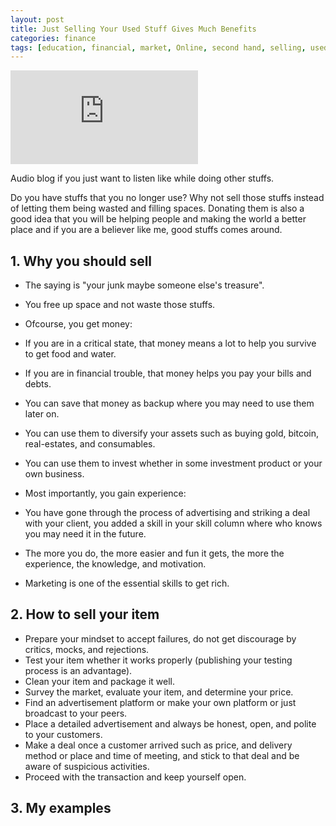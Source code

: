```yaml
---
layout: post
title: Just Selling Your Used Stuff Gives Much Benefits
categories: finance
tags: [education, financial, market, Online, second hand, selling, used]
---
```


<div class="video-container"><iframe src="https://www.youtube.com/embed/f-yU5YVOyhc" frameborder="0" allowfullscreen=""></iframe></div>

Audio blog if you just want to listen like while doing other stuffs.

Do you have stuffs that you no longer use? Why not sell those stuffs instead of letting them being wasted and filling spaces. Donating them is also a good idea that you will be helping people and making the world a better place and if you are a believer like me, good stuffs comes around.

## 1\. Why you should sell

*   The saying is "your junk maybe someone else's treasure".
*   You free up space and not waste those stuffs.
*   Ofcourse, you get money:

*   If you are in a critical state, that money means a lot to help you survive to get food and water.
*   If you are in financial trouble, that money helps you pay your bills and debts.
*   You can save that money as backup where you may need to use them later on.
*   You can use them to diversify your assets such as buying gold, bitcoin, real-estates, and consumables.
*   You can use them to invest whether in some investment product or your own business.

*   Most importantly, you gain experience:

*   You have gone through the process of advertising and striking a deal with your client, you added a skill in your skill column where who knows you may need it in the future.
*   The more you do, the more easier and fun it gets, the more the experience, the knowledge, and motivation.
*   Marketing is one of the essential skills to get rich.

## 2\. How to sell your item

*   Prepare your mindset to accept failures, do not get discourage by critics, mocks, and rejections.
*   Test your item whether it works properly (publishing your testing process is an advantage).
*   Clean your item and package it well.
*   Survey the market, evaluate your item, and determine your price.
*   Find an advertisement platform or make your own platform or just broadcast to your peers.
*   Place a detailed advertisement and always be honest, open, and polite to your customers.
*   Make a deal once a customer arrived such as price, and delivery method or place and time of meeting, and stick to that deal and be aware of suspicious activities.
*   Proceed with the transaction and keep yourself open.

## 3\. My examples
